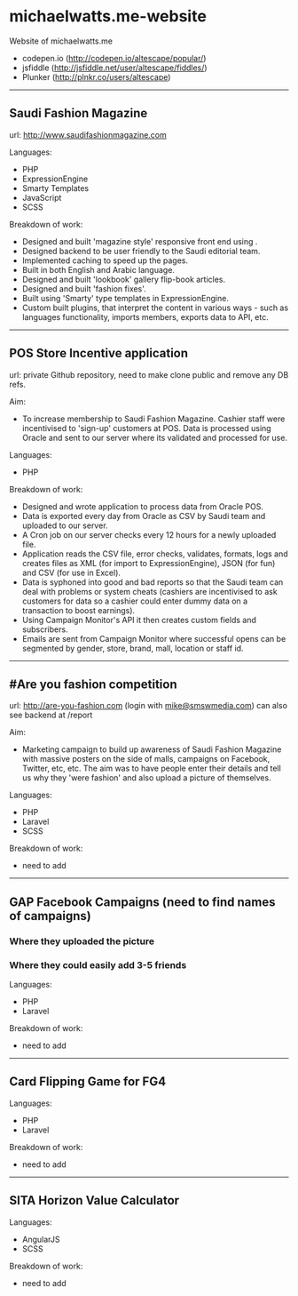 michaelwatts.me-website
=======================

Website of michaelwatts.me

- codepen.io (http://codepen.io/altescape/popular/)
- jsfiddle (http://jsfiddle.net/user/altescape/fiddles/)
- Plunker (http://plnkr.co/users/altescape)

---
## Saudi Fashion Magazine
url: http://www.saudifashionmagazine.com

Languages: 
- PHP
- ExpressionEngine
- Smarty Templates
- JavaScript
- SCSS

Breakdown of work:
- Designed and built 'magazine style' responsive front end using .
- Designed backend to be user friendly to the Saudi editorial team.
- Implemented caching to speed up the pages.
- Built in both English and Arabic language.
- Designed and built 'lookbook' gallery flip-book articles.  
- Designed and built 'fashion fixes'.
- Built using 'Smarty' type templates in ExpressionEngine.
- Custom built plugins, that interpret the content in various ways - such as languages functionality, imports members, exports data to API, etc.

---
## POS Store Incentive application
url: private Github repository, need to make clone public and remove any DB refs.

Aim:
- To increase membership to Saudi Fashion Magazine. Cashier staff were incentivised to 'sign-up' customers at POS. Data is processed using Oracle and sent to our server where its validated and processed for use.

Languages:
- PHP

Breakdown of work:
- Designed and wrote application to process data from Oracle POS.
- Data is exported every day from Oracle as CSV by Saudi team and uploaded to our server.
- A Cron job on our server checks every 12 hours for a newly uploaded file.
- Application reads the CSV file, error checks, validates, formats, logs and creates files as XML (for import to ExpressionEngine), JSON (for fun) and CSV (for use in Excel).
- Data is syphoned into good and bad reports so that the Saudi team can deal with problems or system cheats (cashiers are incentivised to ask customers for data so a cashier could enter dummy data on a transaction to boost earnings).
- Using Campaign Monitor's API it then creates custom fields and subscribers. 
- Emails are sent from Campaign Monitor where successful opens can be segmented by gender, store, brand, mall, location or staff id.

---
## #Are you fashion competition
url: http://are-you-fashion.com (login with mike@smswmedia.com) can also see backend at /report

Aim:
- Marketing campaign to build up awareness of Saudi Fashion Magazine with massive posters on the side of malls, campaigns on Facebook, Twitter, etc, etc. The aim was to have people enter their details and tell us why they 'were fashion' and also upload a picture of themselves.

Languages:
- PHP
- Laravel
- SCSS

Breakdown of work:
- need to add

---
## GAP Facebook Campaigns (need to find names of campaigns)
### Where they uploaded the picture
### Where they could easily add 3-5 friends

Languages:
- PHP
- Laravel

Breakdown of work:
- need to add

---
## Card Flipping Game for FG4

Languages:
- PHP
- Laravel

Breakdown of work:
- need to add

---
## SITA Horizon Value Calculator

Languages:
- AngularJS
- SCSS

Breakdown of work:
- need to add
